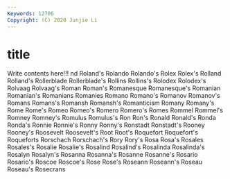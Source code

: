 ```yaml
---
Keywords: 12706
Copyright: (C) 2020 Junjie Li
---
```


# title

Write contents here!!!
nd 
Roland's 
Rolando 
Rolando's 
Rolex 
Rolex's 
Rolland 
Rolland's 
Rollerblade 
Rollerblade's
Rollins 
Rollins's 
Rolodex 
Rolodex's 
Rolvaag 
Rolvaag's 
Roman 
Roman's 
Romanesque 
Romanesque's
Romanian 
Romanian's 
Romanians 
Romanies 
Romano 
Romano's 
Romanov 
Romanov's 
Romans 
Romans's
Romansh 
Romansh's 
Romanticism 
Romany 
Romany's 
Rome 
Rome's 
Romeo 
Romeo's 
Romero
Romero's 
Romes 
Rommel 
Rommel's 
Romney 
Romney's 
Romulus 
Romulus's 
Ron 
Ron's
Ronald 
Ronald's 
Ronda 
Ronda's 
Ronnie 
Ronnie's 
Ronny 
Ronny's 
Ronstadt 
Ronstadt's
Rooney 
Rooney's 
Roosevelt 
Roosevelt's 
Root 
Root's 
Roquefort 
Roquefort's 
Roqueforts 
Rorschach
Rorschach's 
Rory 
Rory's 
Rosa 
Rosa's 
Rosales 
Rosales's 
Rosalie 
Rosalie's 
Rosalind
Rosalind's 
Rosalinda 
Rosalinda's 
Rosalyn 
Rosalyn's 
Rosanna 
Rosanna's 
Rosanne 
Rosanne's 
Rosario
Rosario's 
Roscoe 
Roscoe's 
Rose 
Rose's 
Roseann 
Roseann's 
Roseau 
Roseau's 
Rosecrans
